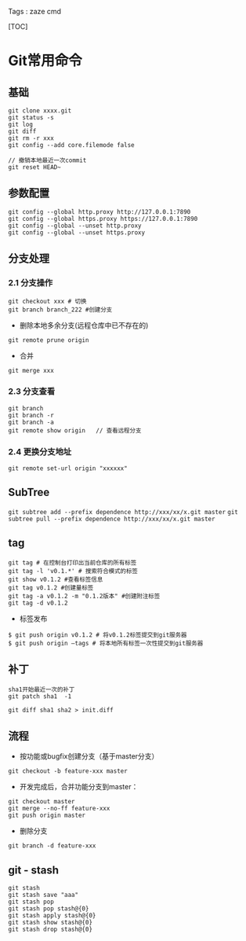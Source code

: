 Tags : zaze cmd

[TOC]

# Git常用命令

## 基础

```
git clone xxxx.git
git status -s
git log
git diff
git rm -r xxx
git config --add core.filemode false   

// 撤销本地最近一次commit
git reset HEAD~
```

## 参数配置
```
git config --global http.proxy http://127.0.0.1:7890
git config --global https.proxy https://127.0.0.1:7890
git config --global --unset http.proxy
git config --global --unset https.proxy
```

## 分支处理

### 2.1 分支操作

```
git checkout xxx # 切换
git branch branch_222 #创建分支
```

- 删除本地多余分支(远程仓库中已不存在的)
```
git remote prune origin
```

- 合并
```
git merge xxx
```

### 2.3 分支查看

```
git branch
git branch -r
git branch -a
git remote show origin   // 查看远程分支
```
### 2.4 更换分支地址
```
git remote set-url origin "xxxxxx"
```

## SubTree


``git subtree add --prefix dependence http://xxx/xx/x.git master``
``git subtree pull --prefix dependence http://xxx/xx/x.git master``


## tag

```
git tag # 在控制台打印出当前仓库的所有标签
git tag -l 'v0.1.*' # 搜索符合模式的标签
git show v0.1.2 #查看标签信息
git tag v0.1.2 #创建量标签
git tag -a v0.1.2 -m "0.1.2版本" #创建附注标签
git tag -d v0.1.2
```

- 标签发布

```
$ git push origin v0.1.2 # 将v0.1.2标签提交到git服务器
$ git push origin –tags # 将本地所有标签一次性提交到git服务器
```

## 补丁

```
sha1开始最近一次的补丁
git patch sha1  -1
```

```
git diff sha1 sha2 > init.diff
```


## 流程


- 按功能或bugfix创建分支（基于master分支）
```
git checkout -b feature-xxx master
```

- 开发完成后，合并功能分支到master：
```
git checkout master
git merge --no-ff feature-xxx
git push origin master
```
- 删除分支
```
git branch -d feature-xxx
```

## git - stash

```
git stash 
git stash save "aaa"
git stash pop
git stash pop stash@{0}
git stash apply stash@{0}
git stash show stash@{0}
git stash drop stash@{0}
```

